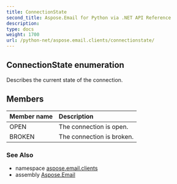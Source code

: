 ```yaml
---
title: ConnectionState
second_title: Aspose.Email for Python via .NET API Reference
description: 
type: docs
weight: 1700
url: /python-net/aspose.email.clients/connectionstate/
---
```


## ConnectionState enumeration

Describes the current state of the connection.

## Members
| Member name | Description |
| :- | :- |
|OPEN|The connection is open.|
|BROKEN|The connection is broken.|

### See Also

* namespace [aspose.email.clients](/email/python-net/aspose.email.clients/)
* assembly [Aspose.Email](/email/python-net/)

